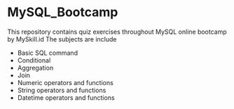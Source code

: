 # MySQL_Bootcamp
This repository contains quiz exercises throughout MySQL online bootcamp by MySkill.id
The subjects are include
 - Basic SQL command
 - Conditional
 - Aggregation
 - Join
 - Numeric operators and functions
 - String operators and functions
 - Datetime operators and functions
